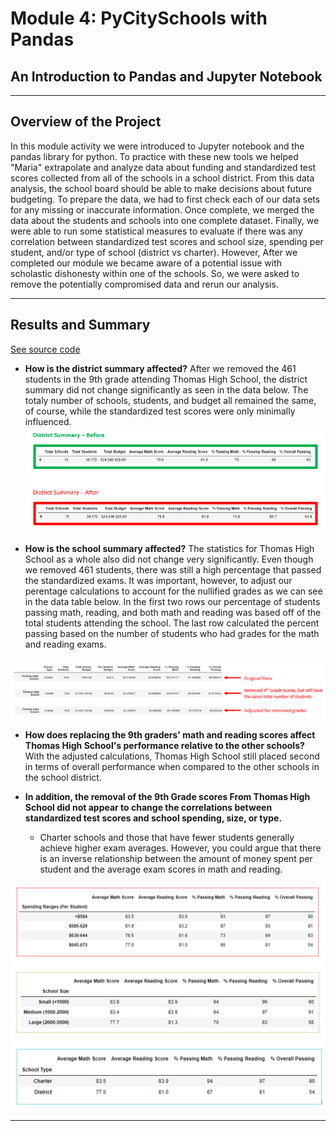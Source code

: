 # Module 4: PyCitySchools with Pandas
## An Introduction to Pandas and Jupyter Notebook
- - -
## Overview of the Project
In this module activity we were introduced to Jupyter notebook and the pandas library for python.  To practice with these new tools we helped "Maria" extrapolate and analyze data about funding and standardized test scores collected from all of the schools in a school district.  From this data analysis, the school board should be able to make decisions about future budgeting.  To prepare the data, we had to first check each of our data sets for any missing or inaccurate information.  Once complete, we merged the data about the students and schools into one complete dataset.  Finally, we were able to run some statistical measures to evaluate if there was any correlation between standardized test scores and school size, spending per student, and/or type of school (district vs charter).  However, After we completed our module we became aware of a potential issue with scholastic dishonesty within one of the schools.  So, we were asked to remove the potentially compromised data and rerun our analysis.
- - -
## Results and Summary
[See source code](https://github.com/murphyk2021/School_District_Analysis/blob/7c4da0d17664b5e62b9b9d07894b5f2e05ea3843/School_District_Analysis/PyCitySchools_Challenge_testing.ipynb)

- **How is the district summary affected?** After we removed the 461 students in the 9th grade attending Thomas High School, the district summary did not change significantly as seen in the data below.  The totaly number of schools, students, and budget all remained the same, of course, while the standardized test scores were only minimally influenced.
![image showing district summary](https://github.com/murphyk2021/School_District_Analysis/blob/3a8ad1fb13a91250c5d48cf39b1b3f35328d35cd/School_District_Analysis/Resources/District%20summary.PNG)

- **How is the school summary affected?**  The statistics for Thomas High School as a whole also did not change very significantly.  Even though we removed 461 students, there was still a high percentage that passed the standardized exams.  It was important, however, to adjust our perentage calculations to account for the nullified grades as we can see in the data table below.  In the first two rows our percentage of students passing math, reading, and both math and reading was based off of the total students attending the school.  The last row calculated the percent passing based on the number of students who had grades for the math and reading exams.

![image showing school summary](https://github.com/murphyk2021/School_District_Analysis/blob/3a8ad1fb13a91250c5d48cf39b1b3f35328d35cd/School_District_Analysis/Resources/school%20summary.PNG)

- **How does replacing the 9th graders' math and reading scores affect Thomas High School's performance relative to the other schools?** With the adjusted calculations, Thomas High School still placed second in terms of overall performance when compared to the other schools in the school district.

- **In addition, the removal of the 9th Grade scores From Thomas High School did not appear to change the correlations between standardized test scores and school spending, size, or type.**
  - Charter schools and those that have fewer students generally achieve higher exam averages.  However, you could argue that there is an inverse relationship between the amount of money spent per student and the average exam scores in math and reading.

![image showing exam scores and school size, spending,type](https://github.com/murphyk2021/School_District_Analysis/blob/a4ac6115e4cd8464a32667e37620a77a7ff7dbfd/School_District_Analysis/Resources/exam%20score%20correlations.PNG)
- - -


